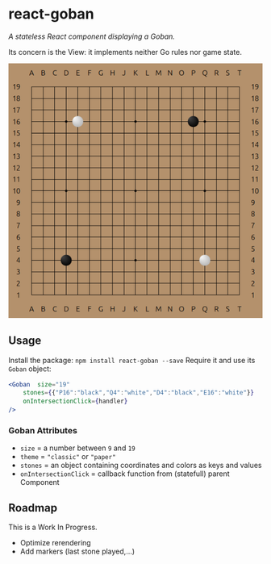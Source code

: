 # react-goban

*A stateless React component displaying a Goban.*

Its concern is the View: it implements neither Go rules nor game state.

![SVGoban demo](demo/demo.png)

## Usage

Install the package: `npm install react-goban --save`
Require it and use its `Goban` object:

```jsx
<Goban  size="19" 
	stones={{"P16":"black","Q4":"white","D4":"black","E16":"white"}} 
	onIntersectionClick={handler}
/>
```

### Goban Attributes
* `size` = a number between `9` and `19`
* `theme` = `"classic"` or `"paper"`
* `stones` = an object containing coordinates and colors as keys and values 
* `onIntersectionClick` = callback function from (statefull) parent Component 

## Roadmap

This is a Work In Progress.
* Optimize rerendering
* Add markers (last stone played,...)

